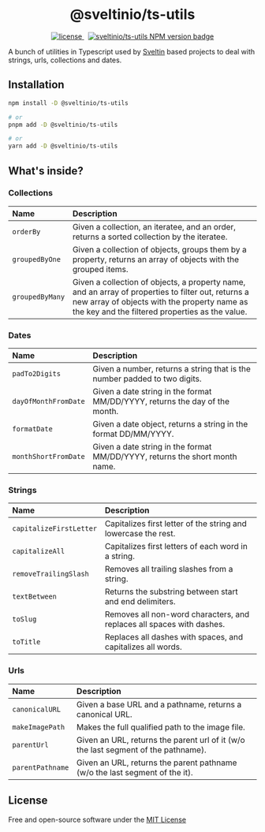 <div align="center">
    <h1>@sveltinio/ts-utils</h1>
     <a href="https://github.com/sveltinio/ts-utils/blob/main/LICENSE" target="_blank">
        <img src="https://img.shields.io/badge/license-mit-blue?style=flat-square&logo=none" alt="license" />
    </a>
    &nbsp;
    <a href="https://www.npmjs.com/package/@sveltinio/ts-utils" target="_blank"><img src="https://img.shields.io/npm/v/@sveltinio/ts-utils.svg?style=flat" alt="sveltinio/ts-utils NPM version badge" /></a>
</div>

A bunch of utilities in Typescript used by [Sveltin] based projects to deal with strings, urls, collections and dates.

## Installation

```bash
npm install -D @sveltinio/ts-utils

# or
pnpm add -D @sveltinio/ts-utils

# or
yarn add -D @sveltinio/ts-utils
```

## What's inside?

### Collections

| Name            | Description                                                                                 |
|:--------------- |:------------------------------------------------------------------------------------------- |
| `orderBy`       | Given a collection, an iteratee, and an order, returns a sorted collection by the iteratee. |
| `groupedByOne`  | Given a collection of objects, groups them by a property, returns an array of objects with the grouped items. |
| `groupedByMany` | Given a collection of objects, a property name, and an array of properties to filter out, returns a new array of objects with the property name as the key and the filtered properties as the value. |

### Dates

| Name                 | Description                                                                 |
|:-------------------- |:--------------------------------------------------------------------------- |
| `padTo2Digits`       | Given a number, returns a string that is the number padded to two digits.   |
| `dayOfMonthFromDate` | Given a date string in the format MM/DD/YYYY, returns the day of the month. |
| `formatDate`         | Given a date object, returns a string in the format DD/MM/YYYY.             |
| `monthShortFromDate` | Given a date string in the format MM/DD/YYYY, returns the short month name. |

### Strings

| Name                    | Description                                                           |
|:----------------------- |:--------------------------------------------------------------------- |
| `capitalizeFirstLetter` | Capitalizes first letter of the string and lowercase the rest.        |
| `capitalizeAll`         | Capitalizes first letters of each word in a string.                   |
| `removeTrailingSlash`   | Removes all trailing slashes from a string.                           |
| `textBetween`           | Returns the substring between start and end delimiters.               |
| `toSlug`                | Removes all non-word characters, and replaces all spaces with dashes. |
| `toTitle`               | Replaces all dashes with spaces, and capitalizes all words.           |

### Urls

| Name                 | Description                                                                        |
|:-------------------- |:---------------------------------------------------------------------------------- |
| `canonicalURL`       | Given a base URL and a pathname, returns a canonical URL.                          |
| `makeImagePath`      | Makes the full qualified path to the image file.                                   |
| `parentUrl`          | Given an URL, returns the parent url of it (w/o the last segment of the pathname). |
| `parentPathname`     | Given an URL, returns the parent pathname (w/o the last segment of the it).        |

## License

Free and open-source software under the [MIT License](LICENSE)

[Sveltin]: https://github.com/sveltinio/sveltin